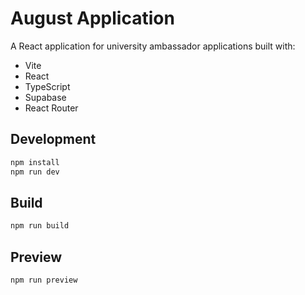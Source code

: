 # August Application

A React application for university ambassador applications built with:
- Vite
- React
- TypeScript
- Supabase
- React Router

## Development

```bash
npm install
npm run dev
```

## Build

```bash
npm run build
```

## Preview

```bash
npm run preview
```